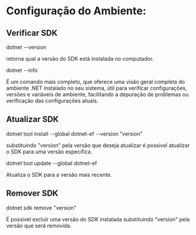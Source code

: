 # Configuração do Ambiente:
## Verificar SDK

dotnet --version

retorna qual a versão do SDK está instalada no computador.

dotnet --info

É um comando mais completo, que oferece uma visão geral completa do ambiente .NET instalado no seu sistema, útil para verificar configurações, versões e variáveis de ambiente, facilitando a depuração de problemas ou verificação das configurações atuais.

## Atualizar SDK

dotnet tool install --global dotnet-ef --version "version"

substituindo "version" pela versão que deseja atualizar é possivel atualizar o SDK para uma versão especifica.

dotnet tool update --global dotnet-ef

Atualiza o SDK para a versão mais recente.

## Remover SDK

dotnet sdk remove "version"

É possivel excluir uma versão do SDK instalada substituindo "version" pela versão que será removida.

